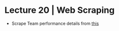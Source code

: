 # Lecture 20 | Web Scraping

- Scrape Team performance details from [this](https://www.espncricinfo.com//series/ipl-2020-21-1210595/mumbai-indians-vs-chennai-super-kings-1st-match-1216492/full-scorecard)
